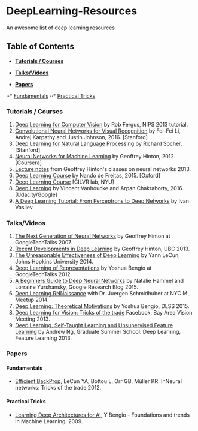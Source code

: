 # DeepLearning-Resources
An awesome list of deep learning resources

## Table of Contents
* **[Tutorials / Courses](#tutorials-courses)** 

* **[Talks/Videos](#talks-videos)** 

* **[Papers](#papers)**

⋅⋅* [Fundamentals](#fundamentals)
⋅⋅* [Practical Tricks](#practical-tricks)


### Tutorials / Courses

1. [Deep Learning for Computer Vision](https://www.youtube.com/watch?v=qgx57X0fBdA)  by Rob Fergus, NIPS 2013 tutorial.
2. [Convolutional Neural Networks for Visual Recognition](http://vision.stanford.edu/teaching/cs231n/syllabus.html) by Fei-Fei Li, Andrej Karpathy and Justin Johnson, 2016. [Stanford]
3. [Deep Learning for Natural Language Processing](http://cs224d.stanford.edu/) by Richard Socher. [Stanford]
4. [Neural Networks for Machine Learning](https://www.coursera.org/course/neuralnets) by Geoffrey Hinton, 2012. [Coursera]
5. [Lecture notes](http://www.cs.toronto.edu/~hinton/csc2535/lectures.html) from Geoffrey Hinton's classes on neural networks 2013.
6. [Deep Learning Course](http://www.computervisiontalks.com/tag/deep-learning-course/) by Nando de Freitas, 2015. [Oxford]
7. [Deep Learning Course](http://cilvr.cs.nyu.edu/doku.php?id=deeplearning:slides:start) [CILVR lab, NYU]
8. [Deep Learning](https://www.udacity.com/course/deep-learning--ud730) by Vincent Vanhoucke and Arpan Chakraborty, 2016. [Udacity/Google]
9. [A Deep Learning Tutorial: From Perceptrons to Deep Networks](http://www.toptal.com/machine-learning/an-introduction-to-deep-learning-from-perceptrons-to-deep-networks) by Ivan Vasilev.


###  Talks/Videos

1. [The Next Generation of Neural Networks](https://www.youtube.com/watch?v=AyzOUbkUf3M) by Geoffrey Hinton at GoogleTechTalks 2007.
2. [Recent Developments in Deep Learning](https://www.youtube.com/watch?v=vShMxxqtDDs) by Geoffrey Hinton, UBC 2013.
3. [The Unreasonable Effectiveness of Deep Learning](https://www.youtube.com/watch?v=sc-KbuZqGkI) by Yann LeCun, Johns Hopkins University 2014.
4. [Deep Learning of Representations](https://www.youtube.com/watch?v=4xsVFLnHC_0) by Yoshua Bengio at GoogleTechTalks 2012.
5. [A Beginners Guide to Deep Neural Networks](http://googleresearch.blogspot.com/2015/09/a-beginners-guide-to-deep-neural.html) by Natalie Hammel and Lorraine Yurshansky, Google Research Blog 2015.
6. [Deep Learning RNNaissance](https://www.youtube.com/watch?v=6bOMf9zr7N8) with Dr. Juergen Schmidhuber at NYC ML Meetup 2014.
7. [Deep Learning: Theoretical Motivations](http://videolectures.net/deeplearning2015_bengio_theoretical_motivations/) by Yoshua Bengio, DLSS 2015.
8. [Deep Learning for Vision: Tricks of the trade](https://www.youtube.com/watch?v=clgMTk5V2Sk) Facebook, Bay Area Vision Meeting 2013.
9. [Deep Learning, Self-Taught Learning and Unsupervised Feature Learning](https://www.youtube.com/watch?v=n1ViNeWhC24) by Andrew Ng, Graduate Summer School: Deep Learning, Feature Learning 2013.


###  Papers

####  Fundamentals

* [Efficient BackProp,](http://yann.lecun.com/exdb/publis/pdf/lecun-98b.pdf) LeCun YA, Bottou L, Orr GB, Müller KR. InNeural networks: Tricks of the trade 2012.


####  Practical Tricks

* [Learning Deep Architectures for AI,](https://www.iro.umontreal.ca/~lisa/pointeurs/TR1312.pdf) Y Bengio - Foundations and trends in Machine Learning, 2009.